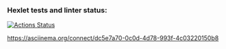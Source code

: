 ### Hexlet tests and linter status:
[![Actions Status](https://github.com/VGovorin/frontend-project-lvl2/workflows/hexlet-check/badge.svg)](https://github.com/VGovorin/frontend-project-lvl2/actions)

https://asciinema.org/connect/dc5e7a70-0c0d-4d78-993f-4c03220150b8
